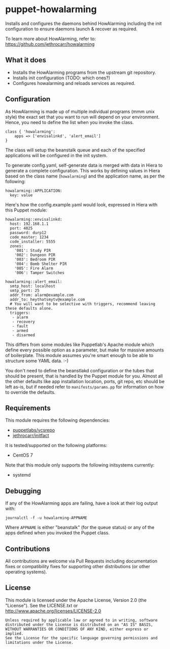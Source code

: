 # puppet-howalarming

Installs and configures the daemons behind HowAlarming including the init
configuration to ensure daemons launch & recover as required.

To learn more about HowAlarming, refer to:
https://github.com/jethrocarr/howalarming


## What it does

* Installs the HowAlarming programs from the upstream git repository.
* Installs init configuration (TODO: which ones?)
* Configures howalarming and reloads services as required.


## Configuration

As HowAlarming is made up of multiple individual programs (mmm unix style) the
exact set that you want to run will depend on your environment. Hence, you
need to define the list when you invoke the class.

    class { 'howalarming':
        apps => ['envisalinkd', 'alert_email']
    }

The class will setup the beanstalk queue and each of the specified applications
will be configured in the init system.

To generate config.yaml, self-generate data is merged with data in Hiera to
generate a complete configuration. This works by defining values in Hiera based
on the class name (`howalarming`) and the application name, as per the following:

    howalarming::APPLICATION:
      key: value

Here's how the config.example.yaml would look, expressed in Hiera with this
Puppet module:

    howalarming::envisalinkd:
      host: 192.168.1.1
      port: 4025
      password: durp12
      code_master: 1234
      code_installer: 5555
      zones:
        '001': Study PIR
        '002': Dungeon PIR
        '003': Bedroom PIR
        '004': Bomb Shelter PIR
        '005': Fire Alarm
        '006': Tamper Switches

    howalarming::alert_email:
      smtp_host: localhost
      smtp_port: 25
      addr_from: alarm@example.com
      addr_to: heythatsmytv@example.com
      # You will want to be selective with triggers, recommend leaving these defaults alone.
      triggers:
       - alarm
       - recovery
       - fault
       - armed
       - disarmed

This differs from some modules like Puppetlab's Apache module which define
every possible option as a parameter, but make for massive amounts of
boilerplate. This module assumes you're smart enough to be able to structure
some YAML data. :-)

You don't need to define the beanstlakd configuration or the tubes that should
be present, that is handled by the Puppet module for you. Almost all the other
defaults like app installation location, ports, git repo, etc should be left
as-is, but if needed refer to `manifests/params.pp` for information on how to
override the defaults.



## Requirements

This module requires the following dependencies:

* [puppetlabs/vcsrepo](https://forge.puppetlabs.com/puppetlabs/vcsrepo)
* [jethrocarr/initfact](https://forge.puppetlabs.com/jethrocarr/initfact)

It is tested/supported on the following platforms:

* CentOS 7


Note that this module only supports the following initsystems currently:

* systemd


## Debugging

If any of the HowAlarming apps are failing, have a look at their log output with:

    journalctl -f -u howalarming-APPNAME

Where `APPNAME` is either "beanstalk" (for the queue status) or any of the apps
defined when you invoked the Puppet class.


## Contributions

All contributions are welcome via Pull Requests including documentation fixes or
compatibility fixes for supporting other distributions (or other operating
systems).


## License

This module is licensed under the Apache License, Version 2.0 (the "License").
See the LICENSE.txt or http://www.apache.org/licenses/LICENSE-2.0

    Unless required by applicable law or agreed to in writing, software
    distributed under the License is distributed on an "AS IS" BASIS,
    WITHOUT WARRANTIES OR CONDITIONS OF ANY KIND, either express or implied.
    See the License for the specific language governing permissions and
    limitations under the License.

